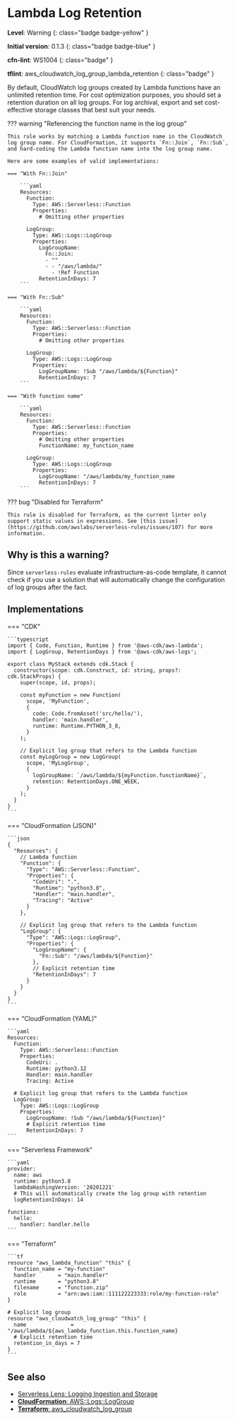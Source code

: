 # Lambda Log Retention

__Level__: Warning
{: class="badge badge-yellow" }

__Initial version__: 0.1.3
{: class="badge badge-blue" }

__cfn-lint__: WS1004
{: class="badge" }

__tflint__: aws_cloudwatch_log_group_lambda_retention
{: class="badge" }

By default, CloudWatch log groups created by Lambda functions have an unlimited retention time. For cost optimization purposes, you should set a retention duration on all log groups. For log archival, export and set cost-effective storage classes that best suit your needs.

??? warning "Referencing the function name in the log group"

    This rule works by matching a Lambda function name in the CloudWatch log group name. For CloudFormation, it supports `Fn::Join`, `Fn::Sub`, and hard-coding the Lambda function name into the log group name.

    Here are some examples of valid implementations:

    === "With Fn::Join"
    
        ```yaml
        Resources:
          Function:
            Type: AWS::Serverless::Function
            Properties:
              # Omitting other properties

          LogGroup:
            Type: AWS::Logs::LogGroup
            Properties:
              LogGroupName:
                Fn::Join:
                - ""
                - - "/aws/lambda/"
                  - !Ref Function
              RetentionInDays: 7
        ```

    === "With Fn::Sub"
    
        ```yaml
        Resources:
          Function:
            Type: AWS::Serverless::Function
            Properties:
              # Omitting other properties

          LogGroup:
            Type: AWS::Logs::LogGroup
            Properties:
              LogGroupName: !Sub "/aws/lambda/${Function}"
              RetentionInDays: 7
        ```

    === "With function name"
    
        ```yaml
        Resources:
          Function:
            Type: AWS::Serverless::Function
            Properties:
              # Omitting other properties
              FunctionName: my_function_name

          LogGroup:
            Type: AWS::Logs::LogGroup
            Properties:
              LogGroupName: "/aws/lambda/my_function_name
              RetentionInDays: 7
        ```

??? bug "Disabled for Terraform"

    This rule is disabled for Terraform, as the current linter only support static values in expressions. See [this issue](https://github.com/awslabs/serverless-rules/issues/107) for more information.

## Why is this a warning?

Since `serverless-rules` evaluate infrastructure-as-code template, it cannot check if you use a solution that will automatically change the configuration of log groups after the fact.

## Implementations

=== "CDK"

    ```typescript
    import { Code, Function, Runtime } from '@aws-cdk/aws-lambda';
    import { LogGroup, RetentionDays } from '@aws-cdk/aws-logs';

    export class MyStack extends cdk.Stack {
      constructor(scope: cdk.Construct, id: string, props?: cdk.StackProps) {
        super(scope, id, props);

        const myFunction = new Function(
          scope, 'MyFunction',
          {
            code: Code.fromAsset('src/hello/'),
            handler: 'main.handler',
            runtime: Runtime.PYTHON_3_8,
          }
        );

        // Explicit log group that refers to the Lambda function
        const myLogGroup = new LogGroup(
          scope, 'MyLogGroup',
          {
            logGroupName: `/aws/lambda/${myFunction.functionName}`,
            retention: RetentionDays.ONE_WEEK,
          }
        );
      }
    }
    ```

=== "CloudFormation (JSON)"

    ```json
    {
      "Resources": {
        // Lambda function
        "Function": {
          "Type": "AWS::Serverless::Function",
          "Properties": {
            "CodeUri": ".",
            "Runtime": "python3.8",
            "Handler": "main.handler",
            "Tracing": "Active"
          }
        },

        // Explicit log group that refers to the Lambda function
        "LogGroup": {
          "Type": "AWS::Logs::LogGroup",
          "Properties": {
            "LogGroupName": {
              "Fn::Sub": "/aws/lambda/${Function}"
            },
            // Explicit retention time
            "RetentionInDays": 7
          }
        }
      }
    }
    ```

=== "CloudFormation (YAML)"

    ```yaml
    Resources:
      Function:
        Type: AWS::Serverless::Function
        Properties:
          CodeUri: .
          Runtime: python3.12
          Handler: main.handler
          Tracing: Active

      # Explicit log group that refers to the Lambda function
      LogGroup:
        Type: AWS::Logs::LogGroup
        Properties:
          LogGroupName: !Sub "/aws/lambda/${Function}"
          # Explicit retention time
          RetentionInDays: 7
    ```

=== "Serverless Framework"

    ```yaml
    provider:
      name: aws
      runtime: python3.8
      lambdaHashingVersion: '20201221'
      # This will automatically create the log group with retention
      logRetentionInDays: 14
        
    functions:
      hello:
        handler: handler.hello
    ```

=== "Terraform"

    ```tf
    resource "aws_lambda_function" "this" {
      function_name = "my-function"
      handler       = "main.handler"
      runtime       = "python3.8"
      filename      = "function.zip"
      role          = "arn:aws:iam::111122223333:role/my-function-role"
    }

    # Explicit log group
    resource "aws_cloudwatch_log_group" "this" {
      name              = "/aws/lambda/${aws_lambda_function.this.function_name}
      # Explicit retention time
      retention_in_days = 7
    }
    ```

## See also

* [Serverless Lens: Logging Ingestion and Storage](https://docs.aws.amazon.com/wellarchitected/latest/serverless-applications-lens/logging-ingestion-and-storage.html)
* [__CloudFormation__: AWS::Logs::LogGroup](https://docs.aws.amazon.com/AWSCloudFormation/latest/UserGuide/aws-resource-logs-loggroup.html)
* [__Terraform__: aws_cloudwatch_log_group](https://registry.terraform.io/providers/hashicorp/aws/latest/docs/resources/cloudwatch_log_group)